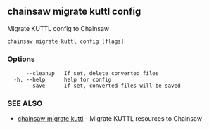 ## chainsaw migrate kuttl config

Migrate KUTTL config to Chainsaw

```
chainsaw migrate kuttl config [flags]
```

### Options

```
      --cleanup   If set, delete converted files
  -h, --help      help for config
      --save      If set, converted files will be saved
```

### SEE ALSO

* [chainsaw migrate kuttl](chainsaw_migrate_kuttl.md)	 - Migrate KUTTL resources to Chainsaw

